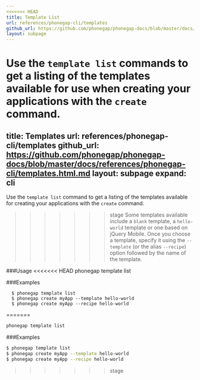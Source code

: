 ```yaml
---
<<<<<<< HEAD
title: Template List
url: references/phonegap-cli/templates
github_url: https://github.com/phonegap/phonegap-docs/blob/master/docs/references/phonegap-cli/templates.html.md
layout: subpage
---
```


Use the `template list` commands to get a listing of the templates available for use when creating your applications with the `create` command. 
=======
title: Templates
url: references/phonegap-cli/templates
github_url: https://github.com/phonegap/phonegap-docs/blob/master/docs/references/phonegap-cli/templates.html.md
layout: subpage
expand: cli
---

Use the `template list` command to get a listing of the templates available for creating your applications with the `create` command. 
>>>>>>> stage
Some templates available include a `blank` template, a `hello-world` template or one based on jQuery Mobile. Once you choose a template, specify
 it using the `--template` (or the alias `--recipe`) option followed by the name of the template.  
  
###Usage
<<<<<<< HEAD
    phonegap template list

###Examples

      $ phonegap template list
      $ phonegap create myApp --template hello-world
      $ phonegap create myApp --recipe hello-world
=======
```bash
phonegap template list
```    

###Examples

```bash
$ phonegap template list
$ phonegap create myApp --template hello-world
$ phonegap create myApp --recipe hello-world
```
>>>>>>> stage
